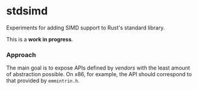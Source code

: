 stdsimd
=======
Experiments for adding SIMD support to Rust's standard library.

This is a **work in progress**.

### Approach

The main goal is to expose APIs defined by *vendors* with the least amount of
abstraction possible. On x86, for example, the API should correspond to that
provided by `emmintrin.h`.
